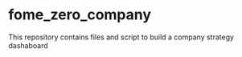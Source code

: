 # fome_zero_company
This repository contains files and script to build a company strategy dashaboard
